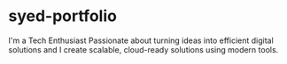 # syed-portfolio
I'm a Tech Enthusiast Passionate about turning ideas into efficient digital solutions and I create scalable, cloud-ready solutions using modern tools.
